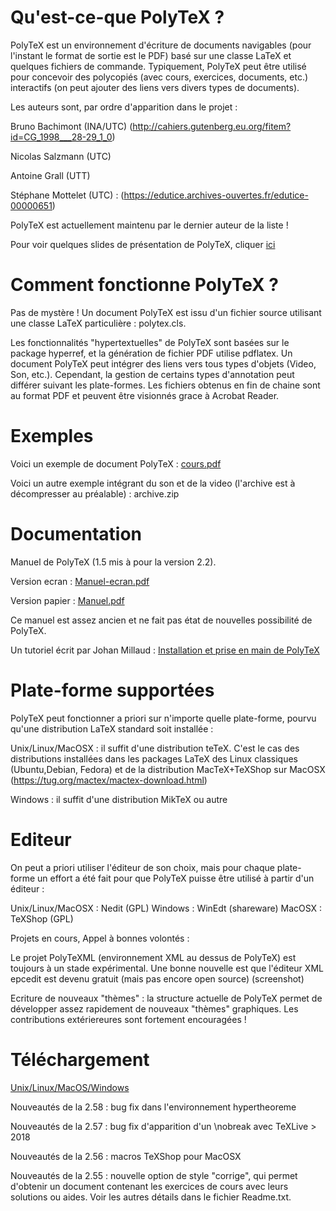 # Qu'est-ce-que PolyTeX ?
 
PolyTeX est un environnement d'écriture de documents navigables (pour l'instant le format
de sortie est le PDF) basé sur une classe LaTeX et quelques fichiers de commande. Typiquement,
PolyTeX peut être utilisé pour concevoir des polycopiés (avec cours, exercices, documents, etc.)
interactifs (on peut ajouter des liens vers divers types de documents).

Les auteurs sont, par ordre d'apparition dans le projet :

Bruno Bachimont (INA/UTC) (http://cahiers.gutenberg.eu.org/fitem?id=CG_1998___28-29_1_0)

Nicolas Salzmann (UTC)

Antoine Grall (UTT)

Stéphane Mottelet (UTC) : (https://edutice.archives-ouvertes.fr/edutice-00000651)

PolyTeX est actuellement maintenu par le dernier auteur de la liste !

Pour voir quelques slides de présentation de PolyTeX, cliquer [ici](https://github.com/mottelet/polytex/blob/main/presentation-polytex/presentation.pdf)

# Comment fonctionne PolyTeX ?
 
Pas de mystère ! Un document PolyTeX est issu d'un fichier source utilisant une classe
LaTeX particulière : polytex.cls.

Les fonctionnalités "hypertextuelles" de PolyTeX sont basées sur le package hyperref, et la
génération de fichier PDF utilise pdflatex. Un document PolyTeX peut intégrer des
liens vers tous types d'objets (Video, Son, etc.).  Cependant, la gestion de certains types
d'annotation peut différer suivant les plate-formes. Les fichiers obtenus en fin de chaine
sont au format PDF et peuvent être visionnés grace à Acrobat Reader.

# Exemples
 
Voici un exemple de document PolyTeX : [cours.pdf](http://www.utc.fr/~mottelet/polytex/cours.pdf)

Voici un autre exemple intégrant du son et de la video (l'archive est à décompresser au préalable) : archive.zip

# Documentation
 
Manuel de PolyTeX (1.5 mis à pour la version 2.2).

Version ecran : [Manuel-ecran.pdf](https://github.com/mottelet/polytex/blob/main/PolyTeX/doc/Manuel-ecran.pdf)

Version papier : [Manuel.pdf](https://github.com/mottelet/polytex/blob/main/PolyTeX/doc/Manuel.pdf)

Ce manuel est assez ancien et ne fait pas état de nouvelles possibilité de PolyTeX.

Un tutoriel écrit par Johan Millaud : [Installation et prise en main de PolyTeX](http://www.iutenligne.net/ressources/installation-et-prise-en-main-de-polytex.html)

# Plate-forme supportées

PolyTeX peut fonctionner a priori sur n'importe quelle plate-forme, pourvu qu'une
distribution LaTeX standard soit installée :

Unix/Linux/MacOSX : il suffit d'une distribution teTeX. C'est le cas des distributions installées dans les packages LaTeX des Linux classiques (Ubuntu,Debian, Fedora) et de la distribution MacTeX+TeXShop sur MacOSX (https://tug.org/mactex/mactex-download.html)

Windows : il suffit d'une distribution MikTeX ou autre

# Editeur   
On peut a priori utiliser l'éditeur de son choix, mais pour chaque plate-forme un
effort a été fait pour que PolyTeX puisse être utilisé à partir d'un éditeur :

Unix/Linux/MacOSX : Nedit (GPL)
Windows : WinEdt (shareware)
MacOSX : TeXShop (GPL) 

Projets en cours,  Appel à bonnes volontés :

Le projet PolyTeXML (environnement XML au dessus de PolyTeX) est toujours à un stade expérimental. Une bonne nouvelle est que l'éditeur XML epcedit est devenu gratuit (mais pas encore open source) (screenshot)

Ecriture de nouveaux "thèmes" : la structure actuelle de PolyTeX permet de développer assez rapidement de nouveaux "thèmes" graphiques. Les contributions extériereures sont fortement encouragées !

# Téléchargement
     
[Unix/Linux/MacOS/Windows](https://github.com/mottelet/polytex/tree/main/distributions/autres)

Nouveautés de la 2.58 : bug fix dans l'environnement hypertheoreme

Nouveautés de la 2.57 : bug fix d'apparition d'un \nobreak avec TeXLive > 2018

Nouveautés de la 2.56 : macros TeXShop pour MacOSX

Nouveautés de la 2.55 : nouvelle option de style "corrige", qui permet d'obtenir un document contenant les exercices de cours avec leurs solutions ou aides. Voir les autres détails dans le fichier Readme.txt.


